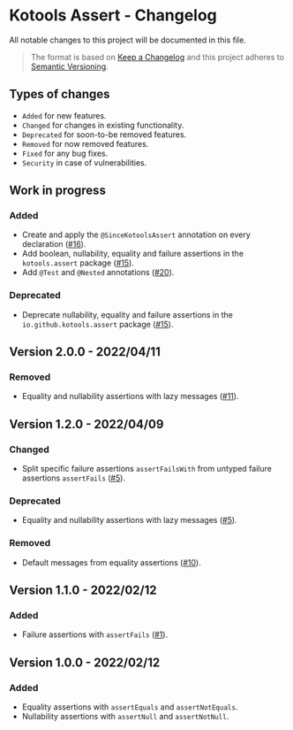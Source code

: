# Kotools Assert - Changelog

All notable changes to this project will be documented in this file.

> The format is based on [Keep a Changelog](https://keepachangelog.com/en/1.1.0)
> and this project adheres to
> [Semantic Versioning](https://semver.org/spec/v2.0.0.html).

## Types of changes

- `Added` for new features.
- `Changed` for changes in existing functionality.
- `Deprecated` for soon-to-be removed features.
- `Removed` for now removed features.
- `Fixed` for any bug fixes.
- `Security` in case of vulnerabilities.

## Work in progress

### Added

- Create and apply the `@SinceKotoolsAssert` annotation on every declaration
  ([#16](https://github.com/kotools/assert/issues/16)).
- Add boolean, nullability, equality and failure assertions in the
  `kotools.assert` package ([#15](https://github.com/kotools/assert/issues/15)).
- Add `@Test` and `@Nested` annotations
  ([#20](https://github.com/kotools/assert/issues/20)).

### Deprecated

- Deprecate nullability, equality and failure assertions in the
  `io.github.kotools.assert` package
  ([#15](https://github.com/kotools/assert/issues/15)).

## Version 2.0.0 - 2022/04/11

### Removed

- Equality and nullability assertions with lazy messages
  ([#11](https://github.com/kotools/assert/issues/11)).

## Version 1.2.0 - 2022/04/09

### Changed

- Split specific failure assertions `assertFailsWith` from untyped failure
  assertions `assertFails` ([#5](https://github.com/kotools/assert/issues/5)).

### Deprecated

- Equality and nullability assertions with lazy messages
  ([#5](https://github.com/kotools/assert/issues/5)).

### Removed

- Default messages from equality assertions
  ([#10](https://github.com/kotools/assert/issues/10)).

## Version 1.1.0 - 2022/02/12

### Added

- Failure assertions with `assertFails`
  ([#1](https://github.com/kotools/assert/issues/1)).

## Version 1.0.0 - 2022/02/12

### Added

- Equality assertions with `assertEquals` and `assertNotEquals`.
- Nullability assertions with `assertNull` and `assertNotNull`.
